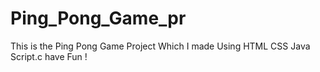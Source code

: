 # Ping_Pong_Game_pr
This is the Ping Pong Game Project Which I made Using HTML CSS Java Script.c
have Fun !
